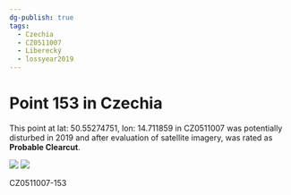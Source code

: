 ```yaml
---
dg-publish: true
tags:
  - Czechia
  - CZ0511007
  - Liberecký
  - lossyear2019
---
```


# Point 153 in Czechia

This point at lat: 50.55274751, lon: 14.711859 in CZ0511007 was potentially disturbed in 2019 and after evaluation of satellite imagery, was rated as **Probable Clearcut**.

<div class='juxtapose' data-showcredits='false'>
<img src='https://baserow-backend-production20240528124524339000000001.s3.amazonaws.com/user_files/GHS530TE09fmUQ5SGyl9kZPwBrsDqv8u_5c2565c7cd5a78038a69159830b7b2bc9f6ae8f326b5a4bec0962234c9fbcb9e.png' data-label='August 2016' />
<img src='https://baserow-backend-production20240528124524339000000001.s3.amazonaws.com/user_files/FdGdJKER68bnK2Rz8Ada9bsCu7iTiro5_29666b3496d909d1bb2a99a6b061ccdd0974e5386c600088bc2916503defce36.png' data-label='March 2020' />
</div>

CZ0511007-153